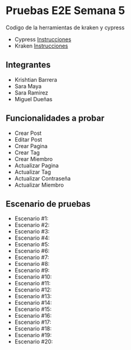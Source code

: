 # Pruebas E2E Semana 5
Codigo de la herramientas de kraken y cypress
* Cypress [Instrucciones](Cypress/README.md)
* Kraken [Instrucciones](Kakren/README.md)
## Integrantes
* Krishtian Barrera
* Sara Maya
* Sara Ramirez
* Miguel Dueñas
## Funcionalidades a probar
* Crear Post
* Editar Post
* Crear Pagina
* Crear Tag
* Crear Miembro
* Actualizar Pagina
* Actualizar Tag
* Actualizar Contraseña
* Actualizar Miembro
## Escenario de pruebas
* Escenario #1:
* Escenario #2:
* Escenario #3:
* Escenario #4:
* Escenario #5:
* Escenario #6:
* Escenario #7:
* Escenario #8:
* Escenario #9:
* Escenario #10:
* Escenario #11:
* Escenario #12:
* Escenario #13:
* Escenario #14:
* Escenario #15:
* Escenario #16:
* Escenario #17:
* Escenario #18:
* Escenario #19:
* Escenario #20:

